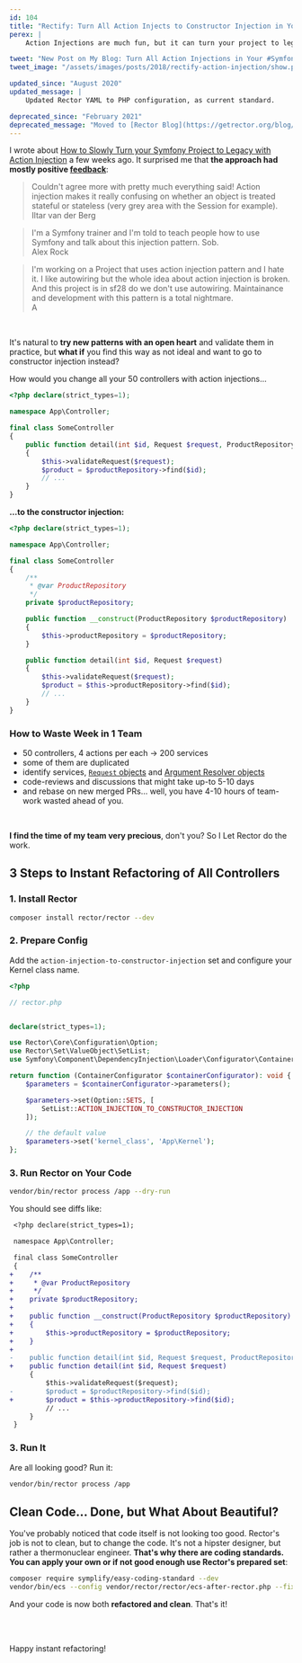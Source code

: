 ```yaml
---
id: 104
title: "Rectify: Turn All Action Injects to Constructor Injection in Your Symfony Application"
perex: |
    Action Injections are much fun, but it can turn your project to legacy very fast. How to **refactor out of the legacy back to constructor injection** and still keep that smile on your face?

tweet: "New Post on My Blog: Turn All Action Injections in Your #Symfony Application to Constructor Injection #adr #methodinjection #rector"
tweet_image: "/assets/images/posts/2018/rectify-action-injection/show.png"

updated_since: "August 2020"
updated_message: |
    Updated Rector YAML to PHP configuration, as current standard.

deprecated_since: "February 2021"
deprecated_message: "Moved to [Rector Blog](https://getrector.org/blog/2021/02/01/how-to-instantly-refactor-symfony-action-injects-to-constructor-injection)"
---
```


I wrote about [How to Slowly Turn your Symfony Project to Legacy with Action Injection](/blog/2018/04/23/how-to-slowly-turn-your-symfony-project-to-legacy-with-action-injection/) a few weeks ago. It surprised me that **the approach had mostly positive [feedback](/blog/2018/04/23/how-to-slowly-turn-your-symfony-project-to-legacy-with-action-injection/#comments)**:

<blockquote class="blockquote">
    Couldn't agree more with pretty much everything said! Action injection makes it really confusing on whether an object is treated stateful or stateless (very grey area with the Session for example).
    <footer class="blockquote-footer text-right">Iltar van der Berg</footer>
</blockquote>

<blockquote class="blockquote">
    I'm a Symfony trainer and I'm told to teach people how to use Symfony and talk about this injection pattern. Sob.
    <footer class="blockquote-footer text-right">Alex Rock</footer>
</blockquote>

<blockquote class="blockquote">
    I'm working on a Project that uses action injection pattern and I hate it. I like autowiring but the whole idea about action injection is broken. And this project is in sf28 do we don't use autowiring. Maintainance and development with this pattern is a total nightmare.
    <footer class="blockquote-footer text-right">A</footer>
</blockquote>

<br>

It's natural to **try new patterns with an open heart** and validate them in practice, but **what if** you find this way as not ideal and want to go to constructor injection instead?

How would you change all your 50 controllers with action injections...

```php
<?php declare(strict_types=1);

namespace App\Controller;

final class SomeController
{
    public function detail(int $id, Request $request, ProductRepository $productRepository)
    {
        $this->validateRequest($request);
        $product = $productRepository->find($id);
        // ...
    }
}
```

**...to the constructor injection:**

```php
<?php declare(strict_types=1);

namespace App\Controller;

final class SomeController
{
    /**
     * @var ProductRepository
     */
    private $productRepository;

    public function __construct(ProductRepository $productRepository)
    {
        $this->productRepository = $productRepository;
    }

    public function detail(int $id, Request $request)
    {
        $this->validateRequest($request);
        $product = $this->productRepository->find($id);
        // ...
    }
}
```


### How to Waste Week in 1 Team

- 50 controllers, 4 actions per each → 200 services
- some of them are duplicated
- identify services, [`Request` objects](https://symfony.com/doc/current/controller.html#controller-request-argument) and [Argument Resolver objects](https://symfony.com/doc/current/controller/argument_value_resolver.html)
- code-reviews and discussions that might take up-to 5-10 days
- and rebase on new merged PRs... well, you have 4-10 hours of team-work wasted ahead of you.

<br>

**I find the time of my team very precious**, don't you? So I Let Rector do the work.

## 3 Steps to Instant Refactoring of All Controllers

### 1. Install Rector

```bash
composer install rector/rector --dev
```

### 2. Prepare Config

Add the `action-injection-to-constructor-injection` set and configure your Kernel class name.

```php
<?php

// rector.php


declare(strict_types=1);

use Rector\Core\Configuration\Option;
use Rector\Set\ValueObject\SetList;
use Symfony\Component\DependencyInjection\Loader\Configurator\ContainerConfigurator;

return function (ContainerConfigurator $containerConfigurator): void {
    $parameters = $containerConfigurator->parameters();

    $parameters->set(Option::SETS, [
        SetList::ACTION_INJECTION_TO_CONSTRUCTOR_INJECTION
    ]);

    // the default value
    $parameters->set('kernel_class', 'App\Kernel');
};
```

### 3. Run Rector on Your Code

```bash
vendor/bin/rector process /app --dry-run
```

You should see diffs like:

```diff
 <?php declare(strict_types=1);

 namespace App\Controller;

 final class SomeController
 {
+    /**
+     * @var ProductRepository
+     */
+    private $productRepository;
+
+    public function __construct(ProductRepository $productRepository)
+    {
+        $this->productRepository = $productRepository;
+    }
+
-    public function detail(int $id, Request $request, ProductRepository $productRepository)
+    public function detail(int $id, Request $request)
     {
         $this->validateRequest($request);
-        $product = $productRepository->find($id);
+        $product = $this->productRepository->find($id);
         // ...
     }
 }
```

### 3. Run It

Are all looking good? Run it:

```bash
vendor/bin/rector process /app
```

## Clean Code... Done, but What About Beautiful?

You've probably noticed that code itself is not looking too good. Rector's job is not to clean, but to change the code. It's not a hipster designer, but rather a thermonuclear engineer. **That's why there are coding standards. You can apply your own or if not good enough use Rector's prepared set**:

```bash
composer require symplify/easy-coding-standard --dev
vendor/bin/ecs --config vendor/rector/rector/ecs-after-rector.php --fix
```

And your code is now both **refactored and clean**. That's it!

<br><br>

Happy instant refactoring!
